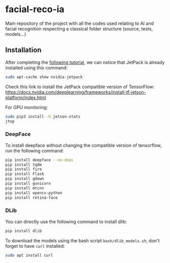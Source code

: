 # facial-reco-ia

Main repository of the project with all the codes used relating to AI and facial recognition respecting a classical folder structure (source, tests, models...)

## Installation

After completing the [following tutorial](https://developer.nvidia.com/embedded/learn/get-started-jetson-orin-nano-devkit#next), we can notice that JetPack is already installed using this command:
```bash
sudo apt-cache show nvidia-jetpack
```

Check this link to install the JetPack compatible version of TensorFlow:
https://docs.nvidia.com/deeplearning/frameworks/install-tf-jetson-platform/index.html

For GPU monitoring:
```bash
sudo pip3 install -U jetson-stats
jtop
```

### DeepFace

To install deepface without changing the compatible version of tensorflow, run the following command:
```bash
pip install deepface --no-deps
pip install tqdm
pip install fire
pip install Flask
pip install gdown
pip install gunicorn
pip install mtcnn
pip install opencv-python
pip install retina-face
```

### DLib

You can directly use the following command to install dlib:
```bash
pip install dlib
```

To download the models using the bash script `bash/dlib_models.sh`, don't forget to have `curl` installed:
```bash
sudo apt install curl
```
